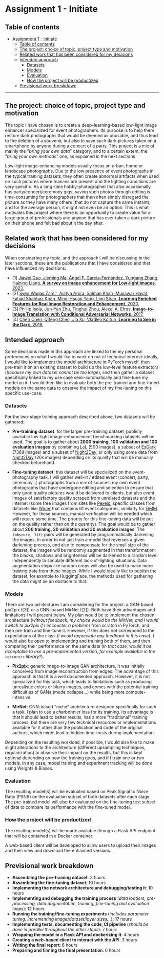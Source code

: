 # Assignment 1 - Initiate

## Table of contents
- [Assignment 1 - Initiate](#assignment-1---initiate)
  - [Table of contents](#table-of-contents)
  - [The project: choice of topic, project type and motivation](#the-project-choice-of-topic-project-type-and-motivation)
  - [Related work that has been considered for my decisions](#related-work-that-has-been-considered-for-my-decisions)
  - [Intended approach](#intended-approach)
    - [Datasets](#datasets)
    - [Models](#models)
    - [Evaluation](#evaluation)
    - [How the project will be productized](#how-the-project-will-be-productized)
  - [Previsional work breakdown](#previsional-work-breakdown)
___

## The project: choice of topic, project type and motivation

The topic I have chosen is to create a deep-learning-based low-light image enhancer specialized for event photographers. Its purpose is to help them restore dark photographs that would be deemed as unusable, and thus lead to the deletion of a souvenir, but also to save such dark pictures taken on a smartphone by anyone during a concert of a party. This project is a mix of mainly the "*bring your own data*" category, and to a certain extent, the "*bring your own methods*" one, as explained in the next sections.

Low-light image-enhancing models usually focus on urban, home or landscape photographs. Due to the low presence of event photographs in the typical training datasets, they often create abnormal artifacts when used on such pictures where humans are present and the lighting conditions are very specific. As a long-time hobby-photographer that also occasionally has party/concert/ceremony gigs, saving such photos through editing is time-consuming for photographers that then often simply disregard the picture as they have many others (that do not capture the same instant), and for the average person, it might not even be an option. This is what motivates this project where there is an opportunity to create value for a large group of professionals and anyone that has ever taken a dark picture on their phone and felt bad about it the day after.


## Related work that has been considered for my decisions

When considering my topic, and the approach I will be discussing in the later sections, these are the publications that I have considered and that have influenced my decisions:

- [1] [Jiawei Guo, Jieming Ma, Ángel F. García-Fernández, Yungang Zhang, Haining Liang,
**A survey on image enhancement for Low-light images**, 
2023.](https://doi.org/10.1016/j.heliyon.2023.e14558)
- [2] [Syed Waqas Zamir, Aditya Arora, Salman Khan, Munawar Hayat, Fahad Shahbaz Khan, Ming-Hsuan Yang, Ling Shao, **Learning Enriched Features for Real Image Restoration and Enhancement**, 2020.](https://doi.org/10.48550/arXiv.2003.06792)
- [3] [Phillip Isola, Jun-Yan Zhu, Tinghui Zhou, Alexei A. Efros, **Image-to-Image Translation with Conditional Adversarial Networks**, 2017.](https://arxiv.org/abs/1611.07004)
- [4] [Chen Chen, Qifeng Chen, Jia Xu, Vladlen Koltun, **Learning to See in the Dark**, 2018.](
https://doi.org/10.48550/arXiv.1805.01934)


## Intended approach 

Some decisions made in this approach are linked to the my personal preferences on what I would like to work on out of technical interest: ideally, I would like to implement the model architecture in PyTorch myself, then pre-train it on an existing dataset to build up the low-level feature extractors (*because my own dataset cannot be too large*), and then gather a dataset specifically linked to my use case semi-automatically and fine-tune my model on it. I would then like to evaluate both the pre-trained and fine-tuned models on the same data to observe the impact of my fine-tuning on this specific use-case. 

### Datasets

For the two-stage training approach described above, two datasets will be gathered:
- **Pre-training dataset**: for the larger pre-training dataset, publicly available low-light image-enhancement benchmarking datasets will be used. The goal is to gather about **2000 training, 100 validation and 100 evaluation images** by combining [LoL](https://paperswithcode.com/dataset/lol) (500 images), a subset of [ExDark](https://paperswithcode.com/dataset/exdark) (7368 images) and a subset of [Night2Day](https://huggingface.co/datasets/huggan/night2day), or only using some data from [Night2Day]() (20k images) depending on its quality that will be manually checked beforehand. 
  
- **Fine-tuning dataset**: this dataset will be specialized on the event-photography task. I will gather well-lit / edited event (concert, party, ceremony...) photographs from a mix of sources: my own event photographs that have undergone editing and selection to ensure that only good quality pictures would be delivered to clients, but also event images of satisfactory quality scraped from unrelated datasets and the internet (some free images from sites like [Pexels](https://www.pexels.com/search/dance_party/), specific classes from datasets like [Wider](https://paperswithcode.com/dataset/wider) that contains 61 event categories, similarly for [EiMM](http://loki.disi.unitn.it/~used/). However, for those sources, manual verification will be needed which will require some time. The priority for this fine-tuning data will be put on the quality rather than on the quantity). The goal would be to gather about **200 training, 20 validation and 30 evaluation images**. The `(obscure, lit)` pairs will be generated by programmatically darkening the images. In order to not just train a model that reverses a given darkening process, and also to compensate for the small size of the dataset, the images will be randomly augmented in that transformation: the blacks, shadows and brighteness will be darkened to a random level independently to simulate different lack-of-lighting situations. Data augmentation steps like random crops will also be used to make more training data from these images. While I would ideally like to publish the dataset, for example to HuggingFace, the methods used for gathering the data might be an obstacle to that. 

### Models

There are two achitectures I am considering for the project: a GAN-based pix2pix ([3]) or a CNN-based MirNet ([2]). Both have their advantages and limitations I will present below. My plan would be to implement the chosen architecture (*without feedback, my choice would be the MirNet, and I would switch to pix2pix if I encounter a problem*) from scratch in PyTorch, and then pre-train and fine-tune it. However, if this does not correspond to the expectations of the class (*I would appreciate any feedback in this case*), I would also be open to implementing and training both of them, and then comparing their performance on the same data (*In that case, would it be acceptable to use a pre-implemented version, for example available in the `restorers` library?*). 

- **Pix2pix**: generic image-to-image GAN architecture. It was initially conceived from image reconstruction from edges. The advantage of this approach is that it is a well documented approach. However, it is not specialized for this task, which leads to limitations such as producing unrealistic colors or blurry images, and comes with the potential training difficulties of GANs (mode collapse...) while being more compute-intensive.

- **MirNet**: CNN-based "niche" architecture designed specifically for such a task. I plan to use a charbonnier loss for its training. Its advantage is that it should lead to better results, has a more "traditional" training process, but there are very few technical resources or implementations available for it other than the publication and code of the original authors, which might lead to hidden time-costs during implementation.

Depending on the resulting workload, if possible, I would also like to make slight alterations to the architecture (different upsampling techniques, regularization) to observe their impact on the results, but this is kept optional depending on how the training goes, and if I train one or two models. In any case, model training and experiment tracking will be done using Weights & Biases.


### Evaluation

The resulting model(s) will be evaluated based on Peak Signal to Noise Ratio (PSNR) on the evaluation subset of both datasets after each stage. The pre-trained model will also be evaluated on the fine-tuning test subset of data to compare its performance with the fine-tuned model. 

### How the project will be productized 

The resulting model(s) will be made available through a Flask API endpoint that will be contained in a Docker container. 

A web-based client will be developed to allow users to upload their images and then view and download the enhanced versions.


## Previsional work breakdown 

- **Assembling the pre-training dataset**: 3 hours
- **Assembling the fine-tuning dataset**: 10 hours
- **Implementing the network architecture and debugging/testing it**: 10 hours
- **Implementing and debugging the training process** (*data loaders, pre-processing, data augmentation, training, fine-tuning and evaluation loops*): 12 hours
- **Running the training/fine-tuning experiments** (*includes parameter tuning, incrementing image/dataset/layer sizes...*): 17 hours
- **Implementing tests, documenting the code, CI pipeline** (*should be done in parallel throughout the other steps*): 7 hours
- **Wrapping the model in a Flask API and dockerizing it**: 4 hours
- **Creating a web-based client to interact with the API**: 3 hours
- **Writing the final report**: 6 hours
- **Preparing and filming the final presentation**: 6 hours
